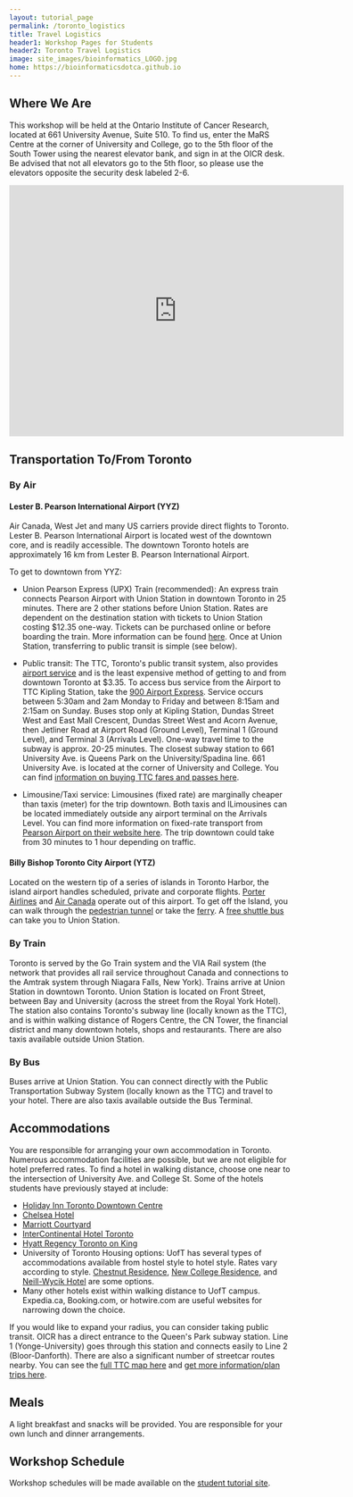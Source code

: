 ```yaml
---
layout: tutorial_page
permalink: /toronto_logistics
title: Travel Logistics
header1: Workshop Pages for Students
header2: Toronto Travel Logistics
image: site_images/bioinformatics_LOGO.jpg
home: https://bioinformaticsdotca.github.io
---
```


## Where We Are

This workshop will be held at the Ontario Institute of Cancer Research, located at 661 University Avenue, Suite 510. To find us, enter the MaRS Centre at the corner of University and College, go to the 5th floor of the South Tower using the nearest elevator bank, and sign in at the OICR desk. Be advised that not all elevators go to the 5th floor, so please use the elevators opposite the security desk labeled 2-6.  

<iframe width="600" height="450" frameborder="0" style="border:0"
src="https://www.google.com/maps/embed/v1/place?q=place_id:ChIJMSoe2Lc0K4gRmSmTP3QCkhY&key=AIzaSyAY3MSfX-l_zVGMaSrEcq7w2wLJd4gVF5U" allowfullscreen></iframe>  

## Transportation To/From Toronto  

### By Air 

#### Lester B. Pearson International Airport (YYZ)  

Air Canada, West Jet and many US carriers provide direct flights to Toronto. Lester B. Pearson International Airport is located west of the downtown core, and is readily accessible. The downtown Toronto hotels are approximately 16 km from Lester B. Pearson International Airport.

To get to downtown from YYZ:

* Union Pearson Express (UPX) Train (recommended): An express train connects Pearson Airport with Union Station in downtown Toronto in 25 minutes. There are 2 other stations before Union Station. Rates are dependent on the destination station with tickets to Union Station costing $12.35 one-way. Tickets can be purchased online or before boarding the train. More information can be found [here](http://www.upexpress.com). Once at Union Station, transferring to public transit is simple (see below).

* Public transit: The TTC, Toronto's public transit system, also provides [airport service](https://www.ttc.ca/en/riding-the-ttc/Service-to-the-airport/Toronto-Pearson-International-Airport) and is the least expensive method of getting to and from downtown Toronto at $3.35. To access bus service from the Airport to TTC Kipling Station, take the [900 Airport Express](https://staging2.ttc.ca/routes-and-schedules/900/0). Service occurs between 5:30am and 2am Monday to Friday and between 8:15am and 2:15am on Sunday. Buses stop only at Kipling Station, Dundas Street West and East Mall Crescent, Dundas Street West and Acorn Avenue, then Jetliner Road at Airport Road (Ground Level), Terminal 1 (Ground Level), and Terminal 3 (Arrivals Level). One-way travel time to the subway is approx. 20-25 minutes. The closest subway station to 661 University Ave. is Queens Park on the University/Spadina line. 661 University Ave. is located at the corner of University and College. You can find [information on buying TTC fares and passes here](https://www.ttc.ca/Fares-and-passes/How-to-buy-fares-and-passes).

* Limousine/Taxi service: Limousines (fixed rate) are marginally cheaper than taxis (meter) for the trip downtown. Both taxis and lLimousines can be located immediately outside any airport terminal on the Arrivals Level. You can find more information on fixed-rate transport from [Pearson Airport on their website here](https://www.torontopearson.com/en/transportation-and-parking/taxis-and-limos). The trip downtown could take from 30 minutes to 1 hour depending on traffic.

#### Billy Bishop Toronto City Airport (YTZ)  

Located on the western tip of a series of islands in Toronto Harbor, the island airport handles scheduled, private and corporate flights. [Porter Airlines](https://www.flyporter.com/en-ca/) and [Air Canada](https://www.aircanada.com/ca/en/aco/home.html) operate out of this airport. To get off the Island, you can walk through the [pedestrian tunnel](https://www.billybishopairport.com/to-from/pedestrian-tunnel) or take the [ferry](https://www.billybishopairport.com/to-from/ferry). A [free shuttle bus](https://www.billybishopairport.com/the-airport/amenities/services) can take you to Union Station.

###	By Train

Toronto is served by the Go Train system and the VIA Rail system (the network that provides all rail service throughout Canada and connections to the Amtrak system through Niagara Falls, New York). Trains arrive at Union Station in downtown Toronto. Union Station is located on Front Street, between Bay and University (across the street from the Royal York Hotel). The station also contains Toronto's subway line (locally known as the TTC), and is within walking distance of Rogers Centre, the CN Tower, the financial district and many downtown hotels, shops and restaurants. There are also taxis available outside Union Station.

###	By Bus

Buses arrive at Union Station. You can connect directly with the Public Transportation Subway System (locally known as the TTC) and travel to your hotel. There are also taxis available outside the Bus Terminal.

## Accommodations

You are responsible for arranging your own accommodation in Toronto. Numerous accommodation facilities are possible, but we are not eligible for hotel preferred rates. To find a hotel in walking distance, choose one near to the intersection of University Ave. and College St. Some of the hotels students have previously stayed at include:

* [Holiday Inn Toronto Downtown Centre](https://www.ihg.com/holidayinn/hotels/us/en/toronto/yyzct/hoteldetail)
* [Chelsea Hotel](https://www.chelseatoronto.com/en/)
* [Marriott Courtyard](https://www.marriott.com/en-us/hotels/yyzcy-courtyard-toronto-downtown/overview/)
* [InterContinental Hotel Toronto](https://www.torontocentre.intercontinental.com/)
* [Hyatt Regency Toronto on King](https://www.hyatt.com/en-US/hotel/canada/hyatt-regency-toronto/torrt)
*	University of Toronto Housing options: UofT has several types of accommodations available from hostel style to hotel style. Rates vary according to style. [Chestnut Residence](https://stayatuoft.com/), [New College Residence](http://www.ncsummer.utoronto.ca/), and [Neill-Wycik Hotel](https://www.neillwycikhotel.com/) are some options.   
* Many other hotels exist within walking distance to UofT campus. Expedia.ca, Booking.com, or hotwire.com are useful websites for narrowing down the choice.  

If you would like to expand your radius, you can consider taking public transit. OICR has a direct entrance to the Queen's Park subway station. Line 1 (Yonge-University) goes through this station and connects easily to Line 2 (Bloor-Danforth). There are also a significant number of streetcar routes nearby. You can see the [full TTC map here](https://ttc-cdn.azureedge.net/-/media/Project/TTC/DevProto/Images/Home/Routes-and-Schedules/Landing-page-pdfs/TTC_SubwayStreetcarMap_2021-11.pdf?rev=b33eab4ccfa0444f82cf10f66cf20dfd) and [get more information/plan trips here](https://www.ttc.ca/). 


## Meals
A light breakfast and snacks will be provided. You are responsible for your own lunch and dinner arrangements.

## Workshop Schedule
Workshop schedules will be made available on the [student tutorial site](https://bioinformaticsdotca.github.io/).
